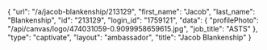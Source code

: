 {
    "url": "\/a\/jacob-blankenship\/213129",
    "first_name": "Jacob",
    "last_name": "Blankenship",
    "id": "213129",
    "login_id": "1759121",
    "data": {
        "profilePhoto": "\/api\/canvas\/logo\/474031059-0.9099958659615.jpg",
        "job_title": "ASTS"
    },
    "type": "captivate",
    "layout": "ambassador",
    "title": "Jacob Blankenship"
}